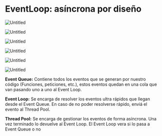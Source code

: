 # EventLoop: asíncrona por diseño

![Untitled](EventLoop%20asi%CC%81ncrona%20por%20disen%CC%83o%208f20bf6c6d1f42a6b5b66d9e39b608f9/Untitled.png)

![Untitled](EventLoop%20asi%CC%81ncrona%20por%20disen%CC%83o%208f20bf6c6d1f42a6b5b66d9e39b608f9/Untitled%201.png)

![Untitled](EventLoop%20asi%CC%81ncrona%20por%20disen%CC%83o%208f20bf6c6d1f42a6b5b66d9e39b608f9/Untitled%202.png)

![Untitled](EventLoop%20asi%CC%81ncrona%20por%20disen%CC%83o%208f20bf6c6d1f42a6b5b66d9e39b608f9/Untitled%203.png)

![Untitled](EventLoop%20asi%CC%81ncrona%20por%20disen%CC%83o%208f20bf6c6d1f42a6b5b66d9e39b608f9/Untitled%204.png)

![Untitled](EventLoop%20asi%CC%81ncrona%20por%20disen%CC%83o%208f20bf6c6d1f42a6b5b66d9e39b608f9/Untitled%205.png)

**Event Queue:** Contiene todos los eventos que se generan por nuestro código (Funciones, peticiones, etc.), estos eventos quedan en una cola que van pasando uno a uno al Event Loop.

**Event Loop:** Se encarga de resolver los eventos ultra rápidos que llegan desde el Event Queue. En caso de no poder resolverse rápido, enviá el evento al Thread Pool.

**Thread Pool:** Se encarga de gestionar los eventos de forma asíncrona. Una vez terminado lo devuelve al Event Loop. El Event Loop vera si lo pasa a Event Queue o no